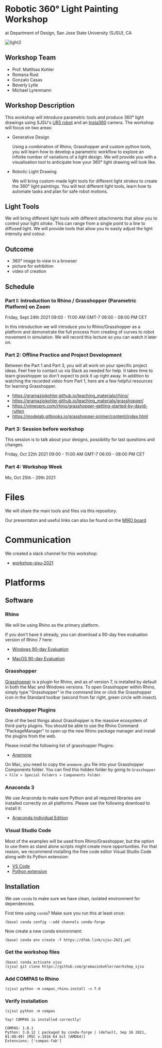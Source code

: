 # Robotic 360° Light Painting Workshop

at Department of Design, San Jose State University (SJSU), CA

![light2](https://user-images.githubusercontent.com/13201783/133784455-98f1603c-2795-4ea7-be04-f8d1fedb6658.jpg)

## Workshop Team

* Prof. Matthias Kohler
* Romana Rust
* Gonzalo Casas
* Beverly Lytle
* Michael Lyrenmann

## Workshop Description

This workshop will introduce parametric tools and produce 360° light drawings using SJSU's [UR5 robot](https://www.universal-robots.com/e-series/) and an [Insta360](https://www.insta360.com/) camera. The workshop will focus on two areas:

* Generative Design

    Using a combination of Rhino, Grasshopper and custom python tools, you will learn how to develop a parametric workflow to explore an infinite number of variations of a light design. We will provide you with a visualisation tool to anticipate how your 360° light drawing will look like.

* Robotic Light Drawing

    We will bring custom-made light tools for different light *strokes* to create the 360° light paintings. You will test different light tools, learn how to automate tasks and plan for safe robot motions. 


## Light Tools

We will bring different light tools with different attachments that allow you to control your light *stroke*. This can range from a single point to a line to diffused light. We will provide tools that allow you to easily adjust the light intensity and colour.

## Outcome
* 360° image to view in a browser
* picture for exhibition
* video of creation

## Schedule

### Part I: Introduction to Rhino / Grasshopper (Parametric Platform) on Zoom

Friday, Sept 24th 2021
09:00 - 11:00 AM GMT-7
06:00 - 08:00 PM CET

In this introduction we will introduce you to Rhino/Grasshopper as a platform and demonstrate the full process from creating of curves to robot movement in simulation.
We will record this lecture so you can watch it later on.

### Part 2: Offline Practice and Project Development

Between the Part 1 and Part 3, you will all work on your specific project ideas. Feel free to contact us via Slack as needed for help. It takes time to learn grasshopper so don't expect to pick it up right away. In addition to watching the recorded video from Part 1, here are a few helpful resources for learning Grasshopper.

* https://gramaziokohler.github.io/teaching_materials/rhino/
* https://gramaziokohler.github.io/teaching_materials/grasshopper/
* https://vimeopro.com/rhino/grasshopper-getting-started-by-david-rutten
* https://modelab.gitbooks.io/grasshopper-primer/content/index.html


### Part 3: Session before workshop

This session is to talk about your designs, possibility for last questions and changes.

Friday, Oct 22th 2021
09:00 - 11:00 AM GMT-7
06:00 - 08:00 PM CET


### Part 4: Workshop Week

Mo, Oct 25th - 29th 2021


# Files

We will share the main tools and files via this repository.

Our presentaton and useful links can also be found on the [MIRO board](https://miro.com/app/board/o9J_lwOiOCk=/)

# Communication

We created a slack channel for this workshop:

* [workshop-sjsu-2021](https://gramaziokohler.slack.com/messages/workshop-sjsu-2021/)

# Platforms

## Software

### Rhino

We will be using Rhino as the primary platform. 

If you don't have it already, you can download a 90-day free evaluation version of Rhino 7 here:

* [Windows 90-day Evaluation](https://www.rhino3d.com/download/rhino-for-windows/evaluation)

* [MacOS 90-day Evaluation](https://www.rhino3d.com/download/rhino-for-mac/evaluation)

### Grasshopper

[Grasshopper](https://www.rhino3d.com/features/#grasshopper) is a plugin for Rhino, and as of version 7, is installed by default in both the Mac and Windows versions. To open Grasshopper within Rhino, simply type "Grasshopper" in the command line or click the Grasshopper icon in the Standard toolbar (second from far right, green circle with insect).

### Grasshopper Plugins

One of the best things about Grasshopper is the massive ecosystem of third-party plugins. You should be able to use the Rhino Command "PackageManager" to open up the new Rhino package manager and install the plugins from the web. 

Please install the following list of grasshopper Plugins:

* [Anemone](https://www.food4rhino.com/en/app/anemone)

On Mac, you need to copy the `anemone.gha` file into your Grasshopper Components folder. You can find this hidden folder by going to `Grasshopper > File > Special Folders > Components Folder`.

### Anaconda 3

We use Anaconda to make sure Python and all required libraries are installed correctly on all platforms. Please use the following download to install it:

* [Anaconda Individual Edition](https://www.anaconda.com/products/individual)

### Visual Studio Code

Most of the examples will be used from Rhino/Grasshopper, but the option to use them as stand alone scripts might create more opportunities. For that reason, we recommend installing the free code editor Visual Studio Code along with its Python extension:

* [VS Code](https://code.visualstudio.com/)
* [Python extension](https://marketplace.visualstudio.com/items?itemName=ms-python.python)



## Installation

We use `conda` to make sure we have clean, isolated environment for dependencies.

First time using `conda`? Make sure you run this at least once:

    (base) conda config --add channels conda-forge

Now create a new conda environment:

    (base) conda env create -f https://dfab.link/sjsu-2021.yml

### Get the workshop files

    (base) conda activate sjsu
    (sjsu) git clone https://github.com/gramaziokohler/workshop_sjsu

### Add COMPAS to Rhino

    (sjsu) python -m compas_rhino.install -v 7.0

### Verify installation

    (sjsu) python -m compas

    Yay! COMPAS is installed correctly!

    COMPAS: 1.8.1
    Python: 3.8.12 | packaged by conda-forge | (default, Sep 16 2021, 01:40:49) [MSC v.1916 64 bit (AMD64)]
    Extensions: ['compas-fab']
